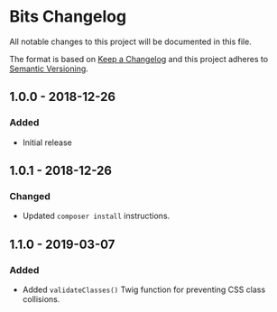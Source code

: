 # Bits Changelog

All notable changes to this project will be documented in this file.

The format is based on [Keep a Changelog](http://keepachangelog.com/) and this project adheres to [Semantic Versioning](http://semver.org/).

## 1.0.0 - 2018-12-26
### Added
- Initial release

## 1.0.1 - 2018-12-26
### Changed
- Updated `composer install` instructions.

## 1.1.0 - 2019-03-07
### Added
- Added `validateClasses()` Twig function for preventing CSS class collisions.
